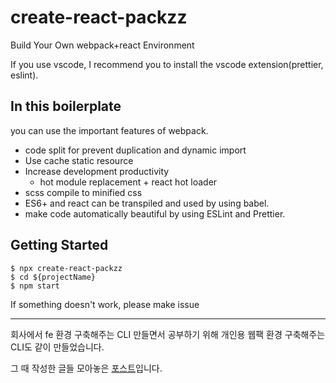 # create-react-packzz

Build Your Own webpack+react Environment

If you use vscode, I recommend you to install the vscode extension(prettier, eslint).

## In this boilerplate

you can use the important features of webpack.
- code split for prevent duplication and dynamic import
- Use cache static resource
- Increase development productivity
  - hot module replacement + react hot loader
- scss compile to minified css
- ES6+ and react can be transpiled and used by using babel.
- make code automatically beautiful by using ESLint and Prettier.

## Getting Started

```
$ npx create-react-packzz
$ cd ${projectName}
$ npm start
```

If something doesn't work, please make issue

---

회사에서 fe 환경 구축해주는 CLI 만들면서 공부하기 위해 개인용 웹팩 환경 구축해주는 CLI도 같이 만들었습니다.

그 때 작성한 글들 모아놓은 [포스트](https://hoilzz.github.io/webpack/0-webpack/)입니다.

